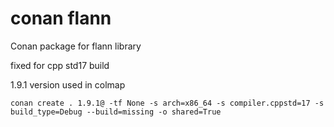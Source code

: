 # conan flann

Conan package for flann library

fixed for cpp std17 build

1.9.1 version used in colmap

	conan create . 1.9.1@ -tf None -s arch=x86_64 -s compiler.cppstd=17 -s build_type=Debug --build=missing -o shared=True